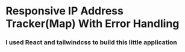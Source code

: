 # Responsive IP Address Tracker(Map) With Error Handling

### I used React and tailwindcss to build this little application